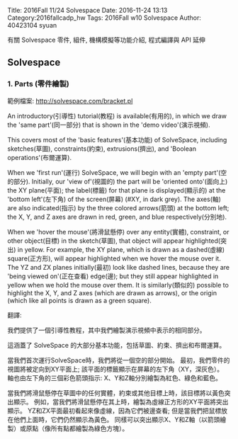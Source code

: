 Title: 2016Fall 11/24 Solvespace
Date: 2016-11-24 13:13
Category:2016fallcadp_hw
Tags: 2016Fall w10 Solvespace 
Author: 40423104 syuan

有關 Solvespace 零件, 組件, 機構模擬等功能介紹, 程式編譯與 API 延伸
<!-- PELICAN_END_SUMMARY -->

## Solvespace

### 1. Parts (零件繪製)

範例檔案: <a href="http://solvespace.com/bracket.pl">http://solvespace.com/bracket.pl</a>

<p>An introductory(引導性) tutorial(教程) is available(有用的), in which we draw the 'same part'(同一部分) that is shown in the 'demo video'(演示視頻). 

This covers most of the 'basic features'(基本功能) of SolveSpace, including sketches(草圖), constraints(約束), extrusions(擠出), and 'Boolean operations'(布爾運算).

When we 'first run'(運行) SolveSpace, we will begin with an 'empty part'(空的部分). Initially, our 'view of'(視圖的) the part will be 'oriented onto'(面向上) the XY plane(平面); the label(標籤) for that plane is displayed(顯示的) at the 'bottom left'(左下角) of the screen(屏幕) (#XY, in dark grey). The axes(軸) are also indicated(指示) by the three colored arrows(箭頭) at the bottom left; the X, Y, and Z axes are drawn in red, green, and blue respectively(分別地).

When we 'hover the mouse'(將滑鼠懸停) over any entity(實體), constraint, or other object(目標) in the sketch(草圖), that object will appear highlighted(突出) in yellow. For example, the XY plane, which is drawn as a dashed(虛線) square(正方形), will appear highlighted when we hover the mouse over it. The YZ and ZX planes initially(最初) look like dashed lines, because they are 'being viewed on'(正在查看) edge(邊); but they still appear highlighted in yellow when we hold the mouse over them. It is similarly(類似的) possible to highlight the X, Y, and Z axes (which are drawn as arrows), or the origin (which like all points is drawn as a green square).

翻譯:

我們提供了一個引導性教程，其中我們繪製演示視頻中表示的相同部分。

這涵蓋了 SolveSpace 的大部分基本功能，包括草圖、約束、擠出和布爾運算。

當我們首次運行SolveSpace時，我們將從一個空的部分開始。 最初，我們零件的視圖將被定向到XY平面上; 該平面的標籤顯示在屏幕的左下角（XY，深灰色）。 軸也由左下角的三個彩色箭頭指示: X、Y和Z軸分別繪製為紅色、綠色和藍色。

當我們將滑鼠懸停在草圖中的任何實體，約束或其他目標上時，該目標將以黃色突出顯示。 例如，當我們將滑鼠懸停在其上時，繪製為虛線正方形的XY平面將突出顯示。 YZ和ZX平面最初看起來像虛線，因為它們被邊查看; 但是當我們把鼠標放在他們上面時，它們仍然顯示為黃色。 同樣可以突出顯示X、Y和Z軸（以箭頭繪製）或原點（像所有點都繪製為綠色方塊）。</p>
